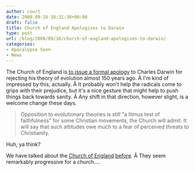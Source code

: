 ```yaml
---
author: court
date: 2008-09-16 16:31:38+00:00
draft: false
title: Church of England Apologises to Darwin
type: post
url: /blog/2008/09/16/church-of-england-apologises-to-darwin/
categories:
- Apocalypse Soon
- News
---
```


The Church of England is [to issue a formal apology](http://www.telegraph.co.uk/news/newstopics/religion/2910447/Charles-Darwin-to-receive-apology-from-the-Church-of-England-for-rejecting-evolution.html) to Charles Darwin for rejecting his theory of evolution almost 150 years ago. Â I'm kind of impressed by this, actually. Â It probably won't help the radicals come to grips with their prejudice, but it's a nice gesture that might help to push things back towards sanity. Â Any shift in that direction, however slight, is a welcome change these days.


<blockquote>Opposition to evolutionary theories is still "a litmus test of faithfulness" for some Christian movements, the Church will admit. It will say that such attitudes owe much to a fear of perceived threats to Christianity.</blockquote>


Huh, ya think?

We have talked about the [Church of England](http://www.vallentyne.com/blog/2006/01/26/jesus/) [before](http://www.vallentyne.com/blog/2006/01/29/jesus-again/). Â They seem remarkably progressive for a church....
